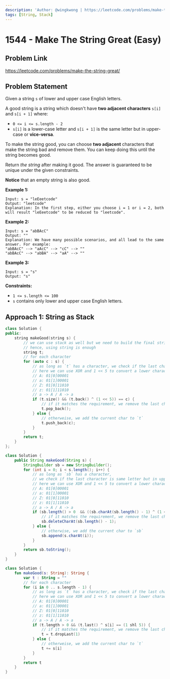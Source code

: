 ```yaml
---
description: 'Author: @wingkwong | https://leetcode.com/problems/make-the-string-great/'
tags: [String, Stack]
---
```


# 1544 - Make The String Great (Easy) 

## Problem Link

https://leetcode.com/problems/make-the-string-great/

## Problem Statement

Given a string `s` of lower and upper case English letters.

A good string is a string which doesn't have **two adjacent characters** `s[i]` and `s[i + 1]` where:

- `0 <= i <= s.length - 2`
- `s[i]` is a lower-case letter and `s[i + 1]` is the same letter but in upper-case or **vice-versa**.

To make the string good, you can choose **two adjacent** characters that make the string bad and remove them. You can keep doing this until the string becomes good.

Return *the string* after making it good. The answer is guaranteed to be unique under the given constraints.

**Notice** that an empty string is also good.

**Example 1:**

```
Input: s = "leEeetcode"
Output: "leetcode"
Explanation: In the first step, either you choose i = 1 or i = 2, both will result "leEeetcode" to be reduced to "leetcode".
```

**Example 2:**

```
Input: s = "abBAcC"
Output: ""
Explanation: We have many possible scenarios, and all lead to the same answer. For example:
"abBAcC" --> "aAcC" --> "cC" --> ""
"abBAcC" --> "abBA" --> "aA" --> ""
```

**Example 3:**

```
Input: s = "s"
Output: "s"
```

**Constraints:**

- `1 <= s.length <= 100`
- `s` contains only lower and upper case English letters.

## Approach 1: String as Stack

<Tabs>
<TabItem value="cpp" label="C++">
<SolutionAuthor name="@wingkwong"/>

```cpp
class Solution {
public:
    string makeGood(string s) {
        // we can use stack as well but we need to build the final string at the end
        // hence, using string is enough
        string t;
        // for each character
        for (auto c : s) {
            // as long as `t` has a character, we check if the last character is same letter but in upper-case or vice-versa
            // here we can use XOR and 1 << 5 to convert a lower character to a upper one and vice-versa
            // A: 01[0]00001
            // a: 01[1]00001
            // Z: 01[0]11010
            // z: 01[1]11010
            // a -> A / A -> a
            if (t.size() && (t.back() ^ (1 << 5)) == c) {
                // if it matches the requirement, we remove the last character in `t`
                t.pop_back();
            } else {
                // otherweise, we add the current char to `t`
                t.push_back(c);
            }
        }
        return t;
    }
};
```

</TabItem>

<TabItem value="java" label="Java">
<SolutionAuthor name="@wingkwong"/>

```java
class Solution {
    public String makeGood(String s) {
        StringBuilder sb = new StringBuilder();
        for (int i = 0; i < s.length(); i++) {
            // as long as `sb` has a character, 
            // we check if the last character is same letter but in upper-case or vice-versa
            // here we can use XOR and 1 << 5 to convert a lower character to a upper one and vice-versa
            // A: 01[0]00001
            // a: 01[1]00001
            // Z: 01[0]11010
            // z: 01[1]11010
            // a -> A / A -> a
            if (sb.length() > 0  && ((sb.charAt(sb.length() - 1) ^ (1 << 5)) == s.charAt(i))) {
                // if it matches the requirement, we remove the last character in `sb`
                sb.deleteCharAt(sb.length() - 1);
            } else {
                // otherwise, we add the current char to `sb`
                sb.append(s.charAt(i));
            }
        }
        return sb.toString();
    }
}
```

</TabItem>

<TabItem value="kt" label="Kotlin">
<SolutionAuthor name="@wingkwong"/>

```kt
class Solution {
    fun makeGood(s: String): String {
        var t : String = ""
        // for each character
        for (i in 0 .. s.length - 1) {
            // as long as `t` has a character, we check if the last character is same letter but in upper-case or vice-versa
            // here we can use XOR and 1 << 5 to convert a lower character to a upper one and vice-versa
            // A: 01[0]00001
            // a: 01[1]00001
            // Z: 01[0]11010
            // z: 01[1]11010
            // a -> A / A -> a
            if (t.length > 0 && (t.last() ^ s[i] == (1 shl 5)) {
                // if it matches the requirement, we remove the last character in `t`
                t = t.dropLast(1)
            } else {
                // otherweise, we add the current char to `t`
                t += s[i]
            }
        }
        return t
    }
}
```

</TabItem>
</Tabs>